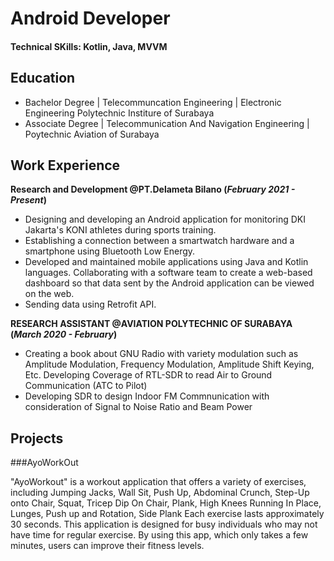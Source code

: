 # Android Developer

#### Technical SKills: Kotlin, Java, MVVM

## Education
- Bachelor Degree | Telecommuncation Engineering | Electronic Engineering Polytechnic Institure of Surabaya
- Associate Degree | Telecommunication And Navigation Engineering | Poytechnic Aviation of Surabaya

## Work Experience
**Research and Development @PT.Delameta Bilano (_February 2021 - Present_)**
   - Designing and developing an Android application for monitoring DKI Jakarta's KONI athletes during sports training.
   - Establishing a connection between a smartwatch hardware and a smartphone using Bluetooth Low Energy.
   - Developed and maintained mobile applications using Java and Kotlin languages. Collaborating with a software team to create a web-based dashboard so that data sent by the Android application can be viewed on the web.
   - Sending data using Retrofit API.

**RESEARCH ASSISTANT @AVIATION POLYTECHNIC OF SURABAYA (_March 2020 - February_)**
   - Creating a book about GNU Radio with variety modulation such as Amplitude Modulation, Frequency Modulation, Amplitude Shift Keying, Etc.  Developing Coverage of RTL-SDR to read Air to Ground Communication (ATC to Pilot)
   - Developing SDR to design Indoor FM Commnunication with consideration of Signal to Noise Ratio and Beam Power

## Projects
###AyoWorkOut


"AyoWorkout" is a workout application that offers a variety of exercises, including Jumping Jacks, Wall Sit, Push Up, Abdominal Crunch, Step-Up onto Chair, Squat, Tricep Dip On Chair, Plank, High Knees Running In Place, Lunges, Push up and Rotation, Side Plank Each exercise lasts approximately 30 seconds. This application is designed for busy individuals who may not have time for regular exercise. By using this app, which only takes a few minutes, users can improve their fitness levels.

